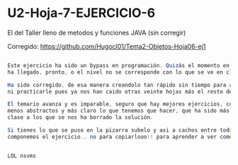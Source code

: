 # U2-Hoja-7-EJERCICIO-6
El del Taller lleno de metodos y funciones JAVA (sin corregir)

Corregido: https://github.com/Hugocl01/Tema2-Objetos-Hoja06-ej1

```java

Este ejercicio ha sido un bypass en programación. Quizás el momento en que 
ha llegado, pronto, o el nivel no se corresponde con lo que se ve en clase.

Ha sido corregido, de esa manera creandolo tan rápido sin tiempo para asimilar 
ni practicarle pues ya nos han caido otras veinte hojas más el resto de asignaturas.

El temario avanza y es imparable, seguro que hay mejores ejercicios, con enunciados 
menos abstractos y más claro lo que tenemos que hacer, que ha sido más del 80% de la 
clase a los que se nos ha borrado la solución. 

Si tienes lo que se puso en la pizarra subelo y asi a cachos entre tod@s igual 
componemos el ejercicio.. no para copiarlooo!! para aprender a ver como se haceeee!!! 


LOL nsvms

```
